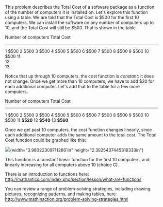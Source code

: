 This problem describes the Total Cost of a software
package as a function of the number of computers it is installed on.
Let's explore this function using a table. We are told that the Total
Cost is \$500 for the first 10 computers. We can install the software on
any number of computers up to 10, and the Total Cost will still be
\$500. That is shown in the table.

  Number of computers   Total Cost
  --------------------- ------------
  1                     \$500
  2                     \$500
  3                     \$500
  4                     \$500
  5                     \$500
  6                     \$500
  7                     \$500
  8                     \$500
  9                     \$500
  10                    \$500
  11                    
  12                    
  13                    

Notice that up through 10 computers, the cost function is *constant;* it
does not change. Once we get more than 10 computers, we have to add \$20
for each additional computer. Let's add that to the table for a few more
computers.

  Number of computers   Total Cost
  --------------------- ------------
  1                     \$500
  2                     \$500
  3                     \$500
  4                     \$500
  5                     \$500
  6                     \$500
  7                     \$500
  8                     \$500
  9                     \$500
  10                    \$500
  11                    **\$520**
  12                    **\$540**
  13                    **\$560**

Once we get past 10 computers, the cost function changes linearly, since
each additional computer adds the same amount to the total cost. The
Total Cost function could be graphed like this:

![](media/image3.png){width="3.980223097112861in"
height="2.3925437445319333in"}

This function is a constant linear function for the first 10 computers,
and linearly increasing for all computers above 10 (choice C).

There is an introduction to functions here:
<http://mathantics.com/index.php/section/lesson/what-are-functions>

You can review a range of problem-solving strategies, including drawing
pictures, recognizing patterns, and making tables, here:
<http://www.mathinaction.org/problem-solving-strategies.html>
